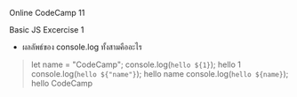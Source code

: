 Online CodeCamp 11

Basic JS Excercise 1
- ผลลัพธ์ของ console.log ทั้งสามคืออะไร
> let name = "CodeCamp";
> console.log(`hello ${1}`);
  hello 1
> console.log(`hello ${"name"}`);
  hello name
> console.log(`hello ${name}`);
  hello CodeCamp